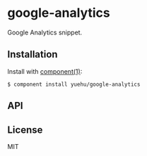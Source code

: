 
# google-analytics

  Google Analytics snippet.

## Installation

  Install with [component(1)](http://component.io):

    $ component install yuehu/google-analytics

## API



## License

  MIT
